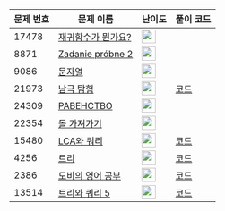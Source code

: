 | 문제 번호 | 문제 이름 | 난이도 | 풀이 코드 |
| --- | --- | --- | --- |
| 17478 | [재귀함수가 뭔가요?](https://www.acmicpc.net/problem/17478) | <img height="25px" width="25px=" src="https://static.solved.ac/tier_small/6.svg"/> |  |
| 8871 | [Zadanie próbne 2](https://www.acmicpc.net/problem/8871) | <img height="25px" width="25px=" src="https://static.solved.ac/tier_small/1.svg"/> |  |
| 9086 | [문자열](https://www.acmicpc.net/problem/9086) | <img height="25px" width="25px=" src="https://static.solved.ac/tier_small/1.svg"/> |  |
| 21973 | [남극 탐험](https://www.acmicpc.net/problem/21973) | <img height="25px" width="25px=" src="https://static.solved.ac/tier_small/25.svg"/> | [코드](<https://github.com/ingyu1008/Algorithm-Problem-Solving/tree/master/Baekjoon%20Online%20Judge/남극 탐험/solution.cpp>) |
| 24309 | [РАВЕНСТВО](https://www.acmicpc.net/problem/24309) | <img height="25px" width="25px=" src="https://static.solved.ac/tier_small/1.svg"/> |  |
| 22354 | [돌 가져가기](https://www.acmicpc.net/problem/22354) | <img height="25px" width="25px=" src="https://static.solved.ac/tier_small/18.svg"/> |  |
| 15480 | [LCA와 쿼리](https://www.acmicpc.net/problem/15480) | <img height="25px" width="25px=" src="https://static.solved.ac/tier_small/19.svg"/> | [코드](<https://github.com/ingyu1008/Algorithm-Problem-Solving/tree/master/Baekjoon%20Online%20Judge/LCA와 쿼리/solution.cpp>) |
| 4256 | [트리](https://www.acmicpc.net/problem/4256) | <img height="25px" width="25px=" src="https://static.solved.ac/tier_small/14.svg"/> | [코드](<https://github.com/ingyu1008/Algorithm-Problem-Solving/tree/master/Baekjoon%20Online%20Judge/트리/solution.cpp>) |
| 2386 | [도비의 영어 공부](https://www.acmicpc.net/problem/2386) | <img height="25px" width="25px=" src="https://static.solved.ac/tier_small/4.svg"/> | [코드](<https://github.com/ingyu1008/Algorithm-Problem-Solving/tree/master/Baekjoon%20Online%20Judge/도비의 영어 공부/solution.cpp>) |
| 13514 | [트리와 쿼리 5](https://www.acmicpc.net/problem/13514) | <img height="25px" width="25px=" src="https://static.solved.ac/tier_small/22.svg"/> | [코드](<https://github.com/ingyu1008/Algorithm-Problem-Solving/tree/master/Baekjoon%20Online%20Judge/트리와 쿼리 5/solution.cpp>) |
